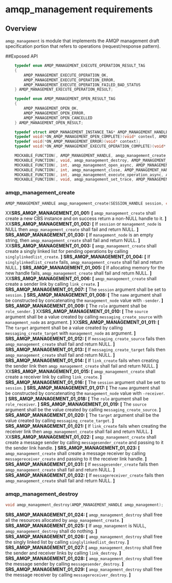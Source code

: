 # amqp_management requirements

## Overview

`amqp_management` is module that implements the AMQP management draft specification portion that refers to operations (request/response pattern).

##Exposed API

```c
    typedef enum AMQP_MANAGEMENT_EXECUTE_OPERATION_RESULT_TAG
    {
        AMQP_MANAGEMENT_EXECUTE_OPERATION_OK,
        AMQP_MANAGEMENT_EXECUTE_OPERATION_ERROR,
        AMQP_MANAGEMENT_EXECUTE_OPERATION_FAILED_BAD_STATUS
    } AMQP_MANAGEMENT_EXECUTE_OPERATION_RESULT;

    typedef enum AMQP_MANAGEMENT_OPEN_RESULT_TAG
    {
        AMQP_MANAGEMENT_OPEN_OK,
        AMQP_MANAGEMENT_OPEN_ERROR,
        AMQP_MANAGEMENT_OPEN_CANCELLED
    } AMQP_MANAGEMENT_OPEN_RESULT;

    typedef struct AMQP_MANAGEMENT_INSTANCE_TAG* AMQP_MANAGEMENT_HANDLE;
    typedef void(*ON_AMQP_MANAGEMENT_OPEN_COMPLETE)(void* context, AMQP_MANAGEMENT_OPEN_RESULT open_result);
    typedef void(*ON_AMQP_MANAGEMENT_ERROR)(void* context);
    typedef void(*ON_AMQP_MANAGEMENT_EXECUTE_OPERATION_COMPLETE)(void* context, AMQP_MANAGEMENT_EXECUTE_OPERATION_RESULT execute_operation_result, unsigned int status_code, const char* status_description);

    MOCKABLE_FUNCTION(, AMQP_MANAGEMENT_HANDLE, amqp_management_create, SESSION_HANDLE, session, const char*, management_node);
    MOCKABLE_FUNCTION(, void, amqp_management_destroy, AMQP_MANAGEMENT_HANDLE, amqp_management);
    MOCKABLE_FUNCTION(, int, amqp_management_open_async, AMQP_MANAGEMENT_HANDLE, amqp_management, ON_AMQP_MANAGEMENT_OPEN_COMPLETE, on_amqp_management_open_complete, void*, on_amqp_management_open_complete_context, ON_AMQP_MANAGEMENT_ERROR, on_amqp_management_error, void*, on_amqp_management_error_context);
    MOCKABLE_FUNCTION(, int, amqp_management_close, AMQP_MANAGEMENT_HANDLE, amqp_management);
    MOCKABLE_FUNCTION(, int, amqp_management_execute_operation_async, AMQP_MANAGEMENT_HANDLE, amqp_management, const char*, operation, const char*, type, const char*, locales, MESSAGE_HANDLE, message, ON_AMQP_MANAGEMENT_EXECUTE_OPERATION_COMPLETE, on_execute_operation_complete, void*, context);
    MOCKABLE_FUNCTION(, void, amqp_management_set_trace, AMQP_MANAGEMENT_HANDLE, amqp_management, bool, traceOn);
```

### amqp_management_create

```c
AMQP_MANAGEMENT_HANDLE amqp_management_create(SESSION_HANDLE session, const char* management_node);
```

XX**SRS_AMQP_MANAGEMENT_01_001: [** `amqp_management_create` shall create a new CBS instance and on success return a non-NULL handle to it. **]**
XX**SRS_AMQP_MANAGEMENT_01_002: [** If `session` or `management_node` is NULL then `amqp_management_create` shall fail and return NULL. **]**
**SRS_AMQP_MANAGEMENT_01_030: [** If `management_node` is an empty string, then `amqp_management_create` shall fail and return NULL. **]**
XX**SRS_AMQP_MANAGEMENT_01_003: [** `amqp_management_create` shall create a singly linked list for pending operations by calling `singlylinkedlist_create`. **]**
**SRS_AMQP_MANAGEMENT_01_004: [** If `singlylinkedlist_create` fails, `amqp_management_create` shall fail and return NULL. **]**
**SRS_AMQP_MANAGEMENT_01_005: [** If allocating memory for the new handle fails, `amqp_management_create` shall fail and return NULL. **]**
XX**SRS_AMQP_MANAGEMENT_01_006: [** `amqp_management_create` shall create a sender link by calling `link_create`. **]**
**SRS_AMQP_MANAGEMENT_01_007: [** The `session` argument shall be set to `session`. **]**
**SRS_AMQP_MANAGEMENT_01_008: [** The `name` argument shall be constructed by concatenating the `management_node` value with `-sender`. **]**
**SRS_AMQP_MANAGEMENT_01_009: [** The `role` argument shall be `role_sender`. **]**
XX**SRS_AMQP_MANAGEMENT_01_010: [** The `source` argument shall be a value created by calling `messaging_create_source` with `management_node` as argument. **]**
XX**SRS_AMQP_MANAGEMENT_01_011: [** The `target` argument shall be a value created by calling `messaging_create_target` with `management_node` as argument. **]**
**SRS_AMQP_MANAGEMENT_01_012: [** If `messaging_create_source` fails then `amqp_management_create` shall fail and return NULL. **]**
**SRS_AMQP_MANAGEMENT_01_013: [** If `messaging_create_target` fails then `amqp_management_create` shall fail and return NULL. **]**
**SRS_AMQP_MANAGEMENT_01_014: [** If `link_create` fails when creating the sender link then `amqp_management_create` shall fail and return NULL. **]**
XX**SRS_AMQP_MANAGEMENT_01_015: [** `amqp_management_create` shall create a receiver link by calling `link_create`. **]**
**SRS_AMQP_MANAGEMENT_01_016: [** The `session` argument shall be set to `session`. **]**
**SRS_AMQP_MANAGEMENT_01_017: [** The `name` argument shall be constructed by concatenating the `management_node` value with `-receiver`. **]**
**SRS_AMQP_MANAGEMENT_01_018: [** The `role` argument shall be `role_receiver`. **]**
**SRS_AMQP_MANAGEMENT_01_019: [** The `source` argument shall be the value created by calling `messaging_create_source`. **]**
**SRS_AMQP_MANAGEMENT_01_020: [** The `target` argument shall be the value created by calling `messaging_create_target`. **]**
**SRS_AMQP_MANAGEMENT_01_021: [** If `link_create` fails when creating the receiver link then `amqp_management_create` shall fail and return NULL. **]**
XX**SRS_AMQP_MANAGEMENT_01_022: [** `amqp_management_create` shall create a message sender by calling `messagesender_create` and passing to it the sender link handle. **]**
**SRS_AMQP_MANAGEMENT_01_023: [** `amqp_management_create` shall create a message receiver by calling `messagereceiver_create` and passing to it the receiver link handle. **]**
**SRS_AMQP_MANAGEMENT_01_031: [** If `messagesender_create` fails then `amqp_management_create` shall fail and return NULL. **]**
**SRS_AMQP_MANAGEMENT_01_032: [** If `messagereceiver_create` fails then `amqp_management_create` shall fail and return NULL. **]**

### amqp_management_destroy

```c
void amqp_management_destroy(AMQP_MANAGEMENT_HANDLE amqp_management);
```

**SRS_AMQP_MANAGEMENT_01_024: [** `amqp_management_destroy` shall free all the resources allocated by `amqp_management_create`. **]**
**SRS_AMQP_MANAGEMENT_01_025: [** If `amqp_management` is NULL, `amqp_management_destroy` shall do nothing. **]**
**SRS_AMQP_MANAGEMENT_01_026: [** `amqp_management_destroy` shall free the singly linked list by calling `singlylinkedlist_destroy`. **]**
**SRS_AMQP_MANAGEMENT_01_027: [** `amqp_management_destroy` shall free the sender and receiver links by calling `link_destroy`. **]**
**SRS_AMQP_MANAGEMENT_01_028: [** `amqp_management_destroy` shall free the message sender by calling `messagesender_destroy`. **]**
**SRS_AMQP_MANAGEMENT_01_029: [** `amqp_management_destroy` shall free the message receiver by calling `messagereceiver_destroy`. **]**
